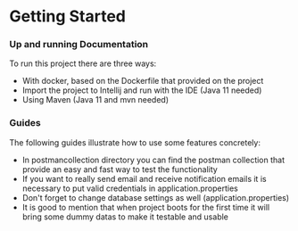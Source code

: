 # Getting Started

### Up and running Documentation

To run this project there are three ways:

* With docker, based on the Dockerfile that provided on the project
* Import the project to Intellij and run with the IDE (Java 11 needed)
* Using Maven (Java 11 and mvn needed)

### Guides

The following guides illustrate how to use some features concretely:

* In postmancollection directory you can find the postman collection that provide an easy and fast way to test the functionality
* If you want to really send email and receive notification emails it is necessary to put valid credentials in application.properties 
* Don't forget to change database settings as well (application.properties)
* It is good to mention that when project boots for the first time it will bring some dummy datas to make it testable and usable

